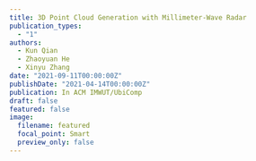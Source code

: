 ```yaml
---
title: 3D Point Cloud Generation with Millimeter-Wave Radar
publication_types:
  - "1"
authors:
  - Kun Qian
  - Zhaoyuan He
  - Xinyu Zhang
date: "2021-09-11T00:00:00Z"
publishDate: "2021-04-14T00:00:00Z"
publication: In ACM IMWUT/UbiComp
draft: false
featured: false
image:
  filename: featured
  focal_point: Smart
  preview_only: false
---
```

